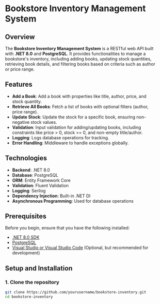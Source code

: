 # Bookstore Inventory Management System

## Overview

The **Bookstore Inventory Management System** is a RESTful web API built with **.NET 8.0** and **PostgreSQL**. It provides functionalities to manage a bookstore's inventory, including adding books, updating stock quantities, retrieving book details, and filtering books based on criteria such as author or price range.

## Features

- **Add a Book**: Add a book with properties like title, author, price, and stock quantity.
- **Retrieve All Books**: Fetch a list of books with optional filters (author, price range).
- **Update Stock**: Update the stock for a specific book, ensuring non-negative stock values.
- **Validation**: Input validation for adding/updating books, including constraints like price > 0, stock >= 0, and non-empty title/author.
- **Logging**: Logs database operations for tracking.
- **Error Handling**: Middleware to handle exceptions globally.
  
## Technologies

- **Backend**: .NET 8.0
- **Database**: PostgreSQL
- **ORM**: Entity Framework Core
- **Validation**: Fluent Validation
- **Logging**: Serilog
- **Dependency Injection**: Built-in .NET DI
- **Asynchronous Programming**: Used for database operations

## Prerequisites

Before you begin, ensure that you have the following installed:

- [.NET 8.0 SDK](https://dotnet.microsoft.com/download)
- [PostgreSQL](https://www.postgresql.org/download/)
- [Visual Studio or Visual Studio Code](https://code.visualstudio.com/) (Optional, but recommended for development)

## Setup and Installation

### 1. Clone the repository

```bash
git clone https://github.com/yourusername/bookstore-inventory.git
cd bookstore-inventory
